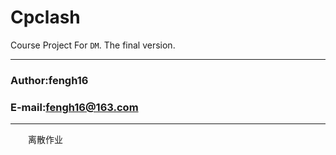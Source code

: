 # Cpclash

Course Project For `DM`. The final version.

****
### Author:fengh16
### E-mail:fengh16@163.com
****

　　离散作业
